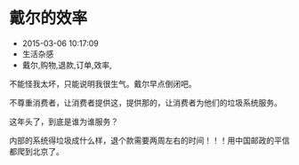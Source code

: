# 戴尔的效率
- 2015-03-06 10:17:09
- 生活杂感
- 戴尔,购物,退款,订单,效率,

<!--markdown-->不能怪我太坏，只能说明我很生气。戴尔早点倒闭吧。

不尊重消费者，让消费者提供这，提供那的，让消费者为他们的垃圾系统服务。

这年头了，到底是谁为谁服务？

内部的系统得垃圾成什么样，退个款需要两周左右的时间！！！用中国邮政的平信都爬到北京了。